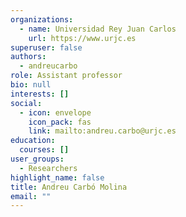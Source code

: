 ```yaml
---
organizations:
  - name: Universidad Rey Juan Carlos
    url: https://www.urjc.es
superuser: false
authors:
  - andreucarbo
role: Assistant professor
bio: null
interests: []
social:
  - icon: envelope
    icon_pack: fas
    link: mailto:andreu.carbo@urjc.es
education:
  courses: []
user_groups:
  - Researchers
highlight_name: false
title: Andreu Carbó Molina
email: ""
---
```

